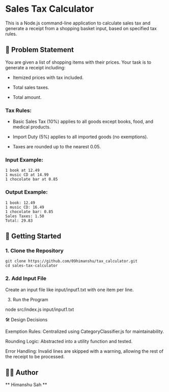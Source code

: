 # Sales Tax Calculator

This is a Node.js command-line application to calculate sales tax and generate a receipt from a shopping basket input, based on specified tax rules.

## 📌 Problem Statement

You are given a list of shopping items with their prices. Your task is to generate a receipt including:

- Itemized prices with tax included.

- Total sales taxes.

- Total amount.

### Tax Rules:

- Basic Sales Tax (10%) applies to all goods except books, food, and medical products.

- Import Duty (5%) applies to all imported goods (no exemptions).

- Taxes are rounded up to the nearest 0.05.

### Input Example:
```
1 book at 12.49
1 music CD at 14.99
1 chocolate bar at 0.85
```

### Output Example:
```
1 book: 12.49
1 music CD: 16.49
1 chocolate bar: 0.85
Sales Taxes: 1.50
Total: 29.83
```

## 🚀 Getting Started

### 1. Clone the Repository

```
git clone https://github.com/09himanshu/tax_calculator.git
cd sales-tax-calculator
```

### 2. Add Input File

Create an input file like input/input1.txt with one item per line.

3. Run the Program

node src/index.js input/input1.txt

🛠️ Design Decisions

Exemption Rules: Centralized using CategoryClassifier.js for maintainability.

Rounding Logic: Abstracted into a utility function and tested.

Error Handling: Invalid lines are skipped with a warning, allowing the rest of the receipt to be processed.


## 👨‍💻 Author

** Himanshu Sah **